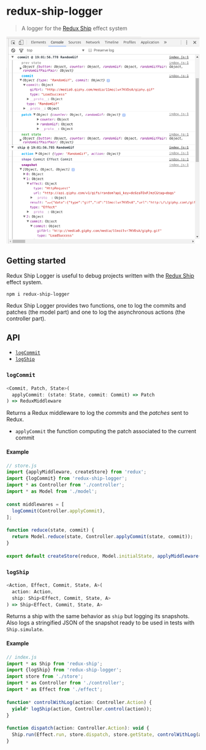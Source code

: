 # redux-ship-logger
> A logger for the [Redux Ship](https://github.com/clarus/redux-ship) effect system

<img src='https://raw.githubusercontent.com/clarus/redux-ship-logger/master/logger.png' alt='Screenshot' width='700px'>

## Getting started
Redux Ship Logger is useful to debug projects written with the [Redux Ship](https://github.com/clarus/redux-ship) effect system.
```
npm i redux-ship-logger
```

Redux Ship Logger provides two functions, one to log the commits and patches (the model part) and one to log the asynchronous actions (the controller part).

## API
* [`logCommit`](#logCommit)
* [`logShip`](#logShip)

### `logCommit`
```js
<Commit, Patch, State>(
  applyCommit: (state: State, commit: Commit) => Patch
) => ReduxMiddleware
```

Returns a Redux middleware to log the *commits* and the *patches* sent to Redux.

* `applyCommit` the function computing the patch associated to the current commit

#### Example

```js
// store.js
import {applyMiddleware, createStore} from 'redux';
import {logCommit} from 'redux-ship-logger';
import * as Controller from './controller';
import * as Model from './model';

const middlewares = [
  logCommit(Controller.applyCommit),
];

function reduce(state, commit) {
  return Model.reduce(state, Controller.applyCommit(state, commit));
}

export default createStore(reduce, Model.initialState, applyMiddleware(...middlewares));

```

### `logShip`
```js
<Action, Effect, Commit, State, A>(
  action: Action,
  ship: Ship<Effect, Commit, State, A>
) => Ship<Effect, Commit, State, A>
```

Returns a ship with the same behavior as `ship` but logging its snapshots. Also logs a stringified JSON of the snapshot ready to be used in tests with `Ship.simulate`.

#### Example
```js
// index.js
import * as Ship from 'redux-ship';
import {logShip} from 'redux-ship-logger';
import store from './store';
import * as Controller from './controller';
import * as Effect from './effect';

function* controlWithLog(action: Controller.Action) {
  yield* logShip(action, Controller.control(action));
}

function dispatch(action: Controller.Action): void {
  Ship.run(Effect.run, store.dispatch, store.getState, controlWithLog(action));
}
```
